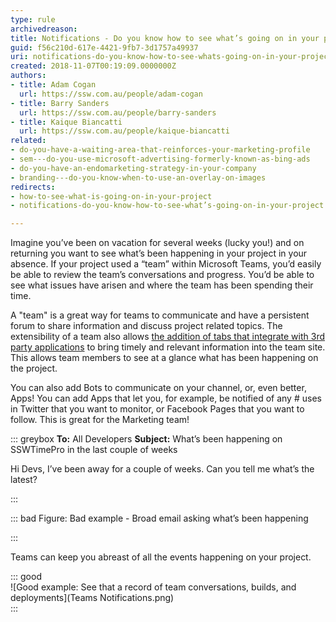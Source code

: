 ```yaml
---
type: rule
archivedreason: 
title: Notifications - Do you know how to see what’s going on in your project?
guid: f56c210d-617e-4421-9fb7-3d1757a49937
uri: notifications-do-you-know-how-to-see-whats-going-on-in-your-project
created: 2018-11-07T00:19:09.0000000Z
authors:
- title: Adam Cogan
  url: https://ssw.com.au/people/adam-cogan
- title: Barry Sanders
  url: https://ssw.com.au/people/barry-sanders
- title: Kaique Biancatti
  url: https://ssw.com.au/people/kaique-biancatti
related:
- do-you-have-a-waiting-area-that-reinforces-your-marketing-profile
- sem---do-you-use-microsoft-advertising-formerly-known-as-bing-ads
- do-you-have-an-endomarketing-strategy-in-your-company
- branding---do-you-know-when-to-use-an-overlay-on-images
redirects:
- how-to-see-what-is-going-on-in-your-project
- notifications-do-you-know-how-to-see-what’s-going-on-in-your-project

---
```


Imagine you’ve been on vacation for several weeks (lucky you!) and on returning you want to see what’s been happening in your project in your absence.  If your project used a “team” within Microsoft Teams, you’d easily be able to review the team’s conversations and progress. You’d be able to see what issues have arisen and where the team has been spending their time. 


<!--endintro-->

A "team" is a great way for teams to communicate and have a persistent forum to share information and discuss project related topics. The extensibility of a team also allows [the addition of tabs that integrate with 3rd party applications](/add-the-right-tabs-when-creating-a-new-teams-conversation) to bring timely and relevant information into the team site. This allows team members to see at a glance what has been happening on the project.

You can also add Bots to communicate on your channel, or, even better, Apps! You can add Apps that let you, for example, be notified of any # uses in Twitter that you want to monitor, or Facebook Pages that you want to follow. This is great for the Marketing team!

::: greybox
 **To:** All Developers
 **Subject:** What’s been happening on SSWTimePro in the last couple of weeks

Hi Devs,
I’ve been away for a couple of weeks. Can you tell me what’s the latest?

:::

::: bad
Figure: Bad example - Broad email asking what’s been happening 

:::



Teams can keep you abreast of all the events happening on your project.

::: good  
![Good example: See that a record of team conversations, builds, and deployments](Teams Notifications.png)  
:::
